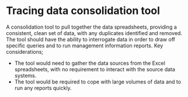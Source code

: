 # Tracing data consolidation tool
A consolidation tool to pull together the data spreadsheets,
providing a consistent, clean set of data, with any duplicates identified and removed. 
The tool should have the ability to interrogate data in order to draw off specific queries and to run management information reports.
Key considerations; 
- The tool would need to gather the data sources from the Excel spreadsheets, with no requirement to interact with the source data systems. 
- The tool would be required to cope with large volumes
of data and to run any reports quickly. 


